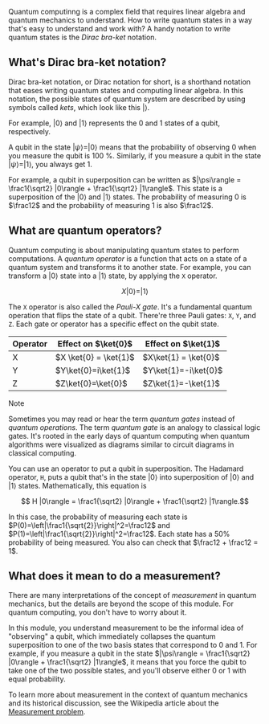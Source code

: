 Quantum computinng is a complex field that requires linear algebra and quantum mechanics to understand. How to write quantum states in a way that's easy to understand and work with? A handy notation to write quantum states is the *Dirac bra-ket* notation.

## What's Dirac bra-ket notation?

Dirac bra-ket notation, or Dirac notation for short, is a shorthand notation that eases writing quantum states and computing linear algebra. In this notation, the possible states of quantum system are described by using symbols called _kets_, which look like this $| \rangle$.

For example, $|0\rangle$ and $|1\rangle$ represents the 0 and 1 states of a qubit, respectively.

A qubit in the state $|\psi\rangle = |0\rangle$ means that the probability of observing 0 when you measure the qubit is 100 %. Similarly, if you measure a qubit in the state $|\psi\rangle =|1\rangle$, you always get 1.

For example, a qubit in superposition can be written as $|\psi\rangle = \frac1{\sqrt2} |0\rangle + \frac1{\sqrt2} |1\rangle$. This state is a superposition of the $|0\rangle$ and $|1\rangle$ states. The probability of measuring 0 is $\frac12$ and the probability of measuring 1 is also $\frac12$.

## What are quantum operators?

Quantum computing is about manipulating quantum states to perform computations. A *quantum operator* is a function that acts on a state of a quantum system and transforms it to another state. For example, you can transform a $|0\rangle$ state into a $|1\rangle$ state, by applying the `X` operator.

$$X |0\rangle = |1\rangle$$

The `X` operator is also called the *Pauli-X gate*. It's a fundamental quantum operation that flips the state of a qubit. There're three Pauli gates: `X`, `Y`, and `Z`. Each gate or operator has a specific effect on the qubit state.

| Operator | Effect on $\ket{0}$ | Effect on $\ket{1}$ |
|----------|-----------------------|-----------------------|
| X        | $X \ket{0} = \ket{1}$           |$X\ket{1} = \ket{0}$|
| Y        | $Y\ket{0}=i\ket{1}$         | $Y\ket{1}=-i\ket{0}$         |
| Z        | $Z\ket{0}=\ket{0}$          | $Z\ket{1}=-\ket{1}$          |

> [!NOTE]
> Sometimes you may read or hear the term *quantum gates* instead of *quantum operations*. The term *quantum gate* is an analogy to classical logic gates. It's rooted in the early days of quantum computing when quantum algorithms were visualized as diagrams similar to circuit diagrams in classical computing.

You can use an operator to put a qubit in superposition. The Hadamard operator, `H`, puts a qubit that's in the state $|0\rangle$ into superposition of $|0\rangle$ and $|1\rangle$ states. Mathematically, this equation is 

$$  H |0\rangle = \frac1{\sqrt2} |0\rangle + \frac1{\sqrt2} |1\rangle.$$

In this case, the probability of measuring each state is $P(0)=\left|\frac1{\sqrt{2}}\right|^2=\frac12$ and $P(1)=\left|\frac1{\sqrt{2}}\right|^2=\frac12$. Each state has a 50% probability of being measured. You also can check that $\frac12 + \frac12 = 1$.

## What does it mean to do a measurement?

There are many interpretations of the concept of *measurement* in
quantum mechanics, but the details are beyond the scope of this module. For
quantum computing, you don't have to worry about it.

In this module, you understand measurement to be the informal idea of "observing" a qubit, which immediately collapses the quantum superposition to one of the two basis states that correspond to 0 and 1. For example, if you measure a qubit in the state $|\psi\rangle = \frac1{\sqrt2} |0\rangle + \frac1{\sqrt2} |1\rangle$, it means that you force the qubit to take one of the two possible states, and you'll observe either 0 or 1 with equal probability.

To learn more about measurement in the context of quantum mechanics and its historical discussion, see the Wikipedia article about the [Measurement problem](https://wikipedia.org/wiki/Measurement_problem).





